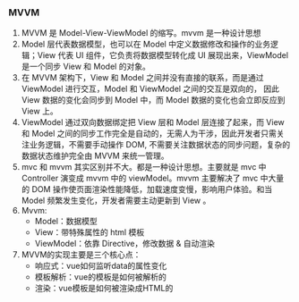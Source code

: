 ### MVVM
1. MVVM 是 Model-View-ViewModel 的缩写。mvvm 是一种设计思想
2. Model 层代表数据模型，也可以在 Model 中定义数据修改和操作的业务逻辑；View 代表 UI 组件，它负责将数据模型转化成 UI 展现出来，ViewModel 是一个同步 View 和 Model 的对象。
3.	在 MVVM 架构下，View 和 Model 之间并没有直接的联系，而是通过 ViewModel 进行交互，Model 和 ViewModel 之间的交互是双向的， 因此 View 数据的变化会同步到 Model 中，而 Model 数据的变化也会立即反应到 View 上。
4.	ViewModel 通过双向数据绑定把 View 层和 Model 层连接了起来，而 View 和 Model 之间的同步工作完全是自动的，无需人为干涉，因此开发者只需关注业务逻辑，不需要手动操作 DOM, 不需要关注数据状态的同步问题，复杂的数据状态维护完全由 MVVM 来统一管理。
5.	mvc 和 mvvm 其实区别并不大。都是一种设计思想。主要就是 mvc 中 Controller 演变成 mvvm 中的 viewModel。mvvm 主要解决了 mvc 中大量的 DOM 操作使页面渲染性能降低，加载速度变慢，影响用户体验。和当 Model 频繁发生变化，开发者需要主动更新到 View 。
6. Mvvm:
    - Model：数据模型
    - View：带特殊属性的 html 模板
    - ViewModel：依靠 Directive，修改数据 & 自动渲染
7. MVVM的实现主要是三个核心点：
    - 响应式：vue如何监听data的属性变化
    - 模板解析：vue的模板是如何被解析的
    - 渲染：vue模板是如何被渲染成HTML的
